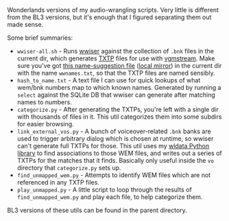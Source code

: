 Wonderlands versions of my audio-wrangling scripts.  Very little is different
from the BL3 versions, but it's enough that I figured separating them out made
sense.

Some brief summaries:

* `wwiser-all.sh` - Runs [wwiser](https://github.com/bnnm/wwiser) against the
  collection of `.bnk` files in the current dir, which generates
  [TXTP](https://github.com/vgmstream/vgmstream/blob/master/doc/TXTP.md) files
  for use with [vgmstream](https://vgmstream.org/).  Make sure you've got
  [this name-suggestion file](https://raw.githubusercontent.com/bnnm/wwiser-utils/master/wwnames/Tiny%20Tina%27s%20Wonderlands%20%28PC%29.txt)
  ([local mirror](https://raw.githubusercontent.com/apocalyptech/bl3soundtrack/main/extract_processing/wwnames/Tiny%20Tina%27s%20Wonderlands%20%28PC%29.txt))
  in the current dir with the name `wwnames.txt`, so that the TXTP files are
  named sensibly.
* `hash_to_name.txt` - A text file I can use for quick lookups of what
  wem/bnk numbers map to which known names.  Generated by running a `select`
  against the SQLite DB that wwiser can generate after matching names to
  numbers.
* `categorize.py` - After generating the TXTPs, you're left with a single
  dir with thousands of files in it.  This util categorizes them into some
  subdirs for easier browsing.
* `link_external_vos.py` - A bunch of voiceover-related `.bnk` banks are
  used to trigger arbitrary dialog which is chosen at runtime, so wwiser
  can't generate full TXTPs for those.  This util uses my
  [wldata Python library](https://github.com/BLCM/wlmods/tree/master/python_mod_helpers)
  to find associations to those WEM files, and writes out a series of TXTPs
  for the matches that it finds.  Basically only useful inside the `vo`
  directory that `categorize.py` sets up.
* `find_unmapped_wem.py` - Attempts to identify WEM files which are not
  referenced in any TXTP files.
* `play_unmapped.py` - A little script to loop through the results of
  `find_unmapped_wem.py` and play each file, to help categorize them.

BL3 versions of these utils can be found in the parent directory.

